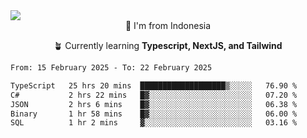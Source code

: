 
<img align = "center" src="https://readme-typing-svg.herokuapp.com?font=Fira+Code&size=25&pause=1000&color=00F713&center=true&vCenter=true&random=false&width=850&height=70&lines=Hi+There+%F0%9F%91%8B%2C+Im+Julian+Caesar;"/>
<br>

<div align = "center">
  📌 I'm from Indonesia
  
  🪴 Currently learning **Typescript, NextJS, and Tailwind**
</div>

<!--START_SECTION:waka-->

```txt
From: 15 February 2025 - To: 22 February 2025

TypeScript   25 hrs 20 mins  ███████████████████▒░░░░░   76.90 %
C#           2 hrs 22 mins   █▓░░░░░░░░░░░░░░░░░░░░░░░   07.20 %
JSON         2 hrs 6 mins    █▓░░░░░░░░░░░░░░░░░░░░░░░   06.38 %
Binary       1 hr 58 mins    █▓░░░░░░░░░░░░░░░░░░░░░░░   06.00 %
SQL          1 hr 2 mins     ▓░░░░░░░░░░░░░░░░░░░░░░░░   03.16 %
```

<!--END_SECTION:waka-->
